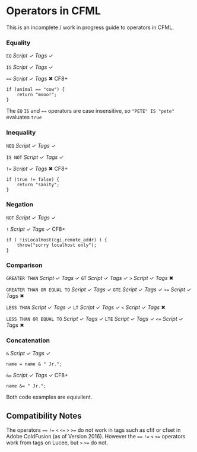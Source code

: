# Operators in CFML

This is an incomplete / work in progress guide to operators in CFML.

### Equality

`EQ` _Script_ ✓ _Tags_ ✓

`IS` _Script_ ✓ _Tags_ ✓

`==` _Script_ ✓ _Tags_ ✖ CF8+

	if (animal == "cow") {
		return "mooo!";
	}

The `EQ` `IS` and `==` operators are case insensitive, so `"PETE" IS "pete"` evaluates `true`

### Inequality

`NEQ` _Script_ ✓ _Tags_ ✓

`IS NOT` _Script_ ✓ _Tags_ ✓

`!=` _Script_ ✓ _Tags_ ✖ CF8+

	if (true != false) {
		return "sanity";
	}

### Negation

`NOT` _Script_ ✓ _Tags_ ✓

`!` _Script_ ✓ _Tags_ ✓ CF8+

	if ( !isLocalHost(cgi.remote_addr) ) {
		throw("sorry localhost only");
	}

### Comparison 

`GREATER THAN` _Script_ ✓ _Tags_ ✓
`GT` _Script_ ✓ _Tags_ ✓
`>` _Script_ ✓ _Tags_ ✖

`GREATER THAN OR EQUAL TO` _Script_ ✓ _Tags_ ✓
`GTE` _Script_ ✓ _Tags_ ✓
`>=` _Script_ ✓ _Tags_ ✖

`LESS THAN` _Script_ ✓ _Tags_ ✓
`LT` _Script_ ✓ _Tags_ ✓
`<` _Script_ ✓ _Tags_ ✖

`LESS THAN OR EQUAL TO` _Script_ ✓ _Tags_ ✓
`LTE` _Script_ ✓ _Tags_ ✓
`<=` _Script_ ✓ _Tags_ ✖

### Concatenation 

`&` _Script_ ✓ _Tags_ ✓

	name = name & " Jr.";

`&=` _Script_ ✓ _Tags_ ✓ CF8+

	name &= " Jr.";	

Both code examples are equivilent.

## Compatibility Notes

The operators `==` `!=` `<` `<=` `>` `>=` do not work in tags such as cfif or cfset in Adobe ColdFusion (as of Version 2016). However the `==` `!=` `<` `<=` operators work from tags on Lucee, but `>` `>=` do not.
